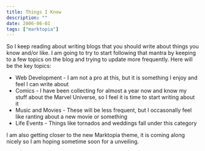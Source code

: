 ```yaml
---
title: Things I Know
description: ""
date: 2006-06-01
tags: ["marktopia"]
---
```


So I keep reading about writing blogs that you should write about things you know and/or like. I am going to try to start following that mantra by keeping to a few topics on the blog and trying to update more frequently. Here will be the key topics:

* Web Development - I am not a pro at this, but it is something I enjoy and feel I can write about  
* Comics - I have been collecting for almost a year now and know my stuff about the Marvel Universe, so I feel it is time to start writing about it
* Music and Movies - These will be less frequent, but I occasonally feel like ranting about a new movie or something
* Life Events - Things like tornados and weddings fall under this category

I am also getting closer to the new Marktopia theme, it is coming along nicely so I am hoping sometime soon for a unveiling.